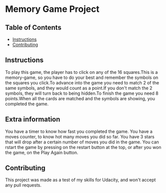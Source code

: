 # Memory Game Project

## Table of Contents

* [Instructions](#instructions)
* [Contributing](#contributing)

## Instructions

To play this game, the player has to click on any of the 16 squares.This is a memory-game, so you have to do your best and remember the symbols on the squares you click.To advance into the game you need to match 2 of the same symbols, and they would count as a point.If you don't match the 2 symbols, they will turn back to being hidden.To finish the game you need 8 points.When all the cards are matched and the symbols are showing, you completed the game.

## Extra information

You have a timer to know how fast you completed the game.
You have a moves counter, to know hot many moves you did so far.
You have 3 stars that will drop after a certain number of moves you did in the game.
You can rstart the game by pressing on the restart button at the top, or after you won the game, on the Play Again button.

## Contributing

This project was made as a test of my skills for Udacity, and won't accept any pull requests.
